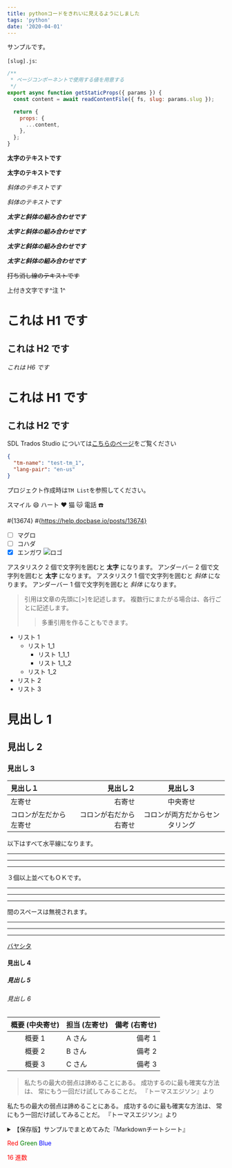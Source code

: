 ```yaml
---
title: pythonコードをきれいに見えるようにしました
tags: 'python'
date: '2020-04-01'
---
```


サンプルです。

`[slug].js`:

```js
/**
 * ページコンポーネントで使用する値を用意する
 */
export async function getStaticProps({ params }) {
  const content = await readContentFile({ fs, slug: params.slug });

  return {
    props: {
      ...content,
    },
  };
}
```

**太字のテキストです**

**太字のテキストです**

_斜体のテキストです_

_斜体のテキストです_

**_太字と斜体の組み合わせです_**

**_太字と斜体の組み合わせです_**

**_太字と斜体の組み合わせです_**

**_太字と斜体の組み合わせです_**

~~打ち消し線のテキストです~~

上付き文字です^注 1^

# これは H1 です

## これは H2 です

###### これは H6 です

# これは H1 です

## これは H2 です

SDL Trados Studio については[こちらのページ](https://www.sdltrados.com/jp/products/trados-studio/ 'SDL Trados Studio製品紹介')をご覧ください

```json
{
  "tm-name": "test-tm_1",
  "lang-pair": "en-us"
}
```

プロジェクト作成時は`TM List`を参照してください。

スマイル
:smile:
ハート
:heart:
猫
:cat:
電話
:telephone:

#{13674}
#{https://help.docbase.io/posts/13674}

- [ ] マグロ
- [ ] コハダ
- [x] エンガワ
      ![ロゴ](https://docbase.io/logo.png)

アスタリスク 2 個で文字列を囲むと **太字** になります。
アンダーバー 2 個で文字列を囲むと **太字** になります。
アスタリスク 1 個で文字列を囲むと _斜体_ になります。
アンダーバー 1 個で文字列を囲むと _斜体_ になります。

> 引用は文章の先頭に[>]を記述します。
> 複数行にまたがる場合は、各行ごとに記述します。
>
> > 多重引用を作ることもできます。

- リスト 1
  - リスト 1_1
    - リスト 1_1_1
    - リスト 1_1_2
  - リスト 1_2
- リスト 2
- リスト 3

# 見出し 1

## 見出し 2

### 見出し 3

| 見出し１               |               見出し２ |            見出し３            |
| :--------------------- | ---------------------: | :----------------------------: |
| 左寄せ                 |                 右寄せ |            中央寄せ            |
| コロンが左だから左寄せ | コロンが右だから右寄せ | コロンが両方だからセンタリング |

以下はすべて水平線になります。

---

---

---

３個以上並べてもＯＫです。

---

---

---

間のスペースは無視されます。

---

---

---

[バヤシタ](http://bayashita.com/)

#### 見出し 4

##### 見出し 5

###### 見出し 6

| 概要 (中央寄せ) | 担当 (左寄せ) | 備考 (右寄せ) |
| :-------------: | :------------ | ------------: |
|     概要 1      | A さん        |        備考 1 |
|     概要 2      | B さん        |        備考 2 |
|     概要 3      | C さん        |        備考 3 |

> 私たちの最大の弱点は諦めることにある。
> 成功するのに最も確実な方法は、
> 常にもう一回だけ試してみることだ。
> 『トーマスエジソン』より

私たちの最大の弱点は諦めることにある。
成功するのに最も確実な方法は、
常にもう一回だけ試してみることだ。
『トーマスエジソン』より

<details>
    <summary>【保存版】サンプルでまとめてみた『Markdownチートシート』</summary>
    1. 見出し（`#`）
    2. 太字（`**`）
    3. リスト（`-`）
    4. 画像（`![]()`）
    5. リンク（`[]()`）
    6. 短いコード（`）
    7. 長いコード（```）
    8. 表
    9. 引用
    10. 水平線
    11. 打ち消し線 / イタリック
</details>

<font color="Red">Red</font>
<font color="Green">Green</font>
<font color="Blue">Blue</font>

<font color="#ff0000">16 進数</font>
